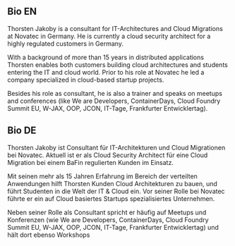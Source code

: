 ## Bio EN
Thorsten Jakoby is a consultant for IT-Architectures and Cloud Migrations at Novatec in Germany. He is currently a cloud security architect for a highly regulated customers in Germany.

With a background of more than 15 years in distributed applications Thorsten enables both customers building cloud architectures and students entering the IT and cloud world. Prior to his role at Novatec he led a company specialized in cloud-based startup projects. 

Besides his role as consultant, he is also a trainer and speaks on meetups and conferences (like We are Developers, ContainerDays, Cloud Foundry Summit EU, W-JAX, OOP, JCON, IT-Tage, Frankfurter Entwicklertag).

## Bio DE
Thorsten Jakoby ist Consultant für IT-Architekturen und Cloud Migrationen bei Novatec. Aktuell ist er als Cloud Security Architect für eine Cloud Migration bei einem BaFin regulierten Kunden im Einsatz. 

Mit seinen mehr als 15 Jahren Erfahrung im Bereich der verteilten Anwendungen hilft Thorsten Kunden Cloud Architekturen zu bauen, und führt Studenten in die Welt der IT & Cloud ein. Vor seiner Rolle bei Novatec führte er ein auf Cloud basiertes Startups spezialisiertes Unternehmen. 

Neben seiner Rolle als Consultant spricht er häufig auf Meetups und Konferenzen (wie We are Developers, ContainerDays, Cloud Foundry Summit EU, W-JAX, OOP, JCON, IT-Tage, Frankfurter Entwicklertag) und hält dort ebenso Workshops
